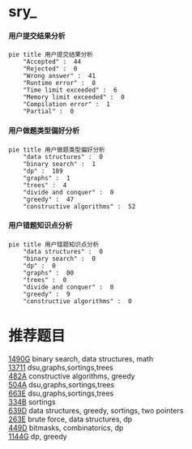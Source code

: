 # sry_

<!-- tabs:start -->



#### **用户提交结果分析**

```mermaid
pie title 用户提交结果分析
    "Accepted" :  44
    "Rejected" :  0
    "Wrong answer" :  41
    "Runtime error" :  8
    "Time limit exceeded" :  6
    "Memory limit exceeded" :  0
    "Compilation error" :  1
    "Partial" :  0
```

#### **用户做题类型偏好分析**

```mermaid
pie title 用户做题类型偏好分析
    "data structures" :  0
    "binary search" :  1
    "dp" :  189
    "graphs" :  1
    "trees" :  4
    "divide and conquer" :  0
    "greedy" :  47
    "constructive algorithms" :  52
```
#### **用户错题知识点分析**

```mermaid
pie title 用户错题知识点分析
    "data structures" :  0
    "binary search" :  0
    "dp" :  0
    "graphs" :  00
    "trees" :  0
    "divide and conquer" :  0
    "greedy" :  9
    "constructive algorithms" :  0
```



<!-- tabs:end -->
# 推荐题目
[1490G](https://codeforces.com/contest/1490/problem/G)		binary search,
                        data structures,
                        math		  
[13711](https://codeforces.com/contest/1371/problem/1)		dsu,graphs,sortings,trees		  
[482A](https://codeforces.com/contest/482/problem/A)		constructive algorithms,
                        greedy		  
[504A](https://codeforces.com/contest/504/problem/A)		dsu,graphs,sortings,trees		  
[663E](https://codeforces.com/contest/663/problem/E)		dsu,graphs,sortings,trees		  
[334B](https://codeforces.com/contest/334/problem/B)		sortings		  
[639D](https://codeforces.com/contest/639/problem/D)		data structures,
                        greedy,
                        sortings,
                        two pointers		  
[263E](https://codeforces.com/contest/263/problem/E)		brute force,
                        data structures,
                        dp		  
[449D](https://codeforces.com/contest/449/problem/D)		bitmasks,
                        combinatorics,
                        dp		  
[1144G](https://codeforces.com/contest/1144/problem/G)		dp,
                        greedy		  
